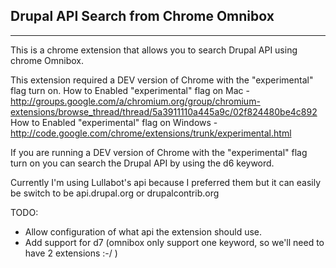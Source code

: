 ## Drupal API Search from Chrome Omnibox ##

------
This is a chrome extension that allows you to search Drupal API using chrome Omnibox.

This extension required a DEV version of Chrome with the "experimental" flag turn on.
  How to Enabled "experimental" flag on Mac - http://groups.google.com/a/chromium.org/group/chromium-extensions/browse_thread/thread/5a3911110a445a9c/02f824480be4c892
  How to Enabled "experimental" flag on Windows - http://code.google.com/chrome/extensions/trunk/experimental.html


If you are running a DEV version of Chrome with the "experimental" flag turn on you can search the Drupal API by using the d6 keyword.

Currently I'm using Lullabot's api because I preferred them but it can easily be switch to be api.drupal.org or drupalcontrib.org

TODO:
 - Allow configuration of what api the extension should use.
 - Add support for d7 (omnibox only support one keyword, so we'll need to have 2 extensions :-/ )
